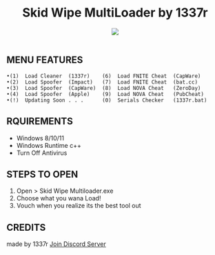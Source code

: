 <h1 align="center">
   Skid Wipe MultiLoader by 1337r 
</h1>
<p align= "center">
   <kbd>
   <img  src=https://raw.githubusercontent.com/qc1337/Skid-Wipe-MultiLoader_Fn-Cheats/1.png
   </kbd><br><br>
</p>

## MENU FEATURES

    •(1)  Load Cleaner  (1337r)    (6)  Load FNITE Cheat  (CapWare)  
    •(2)  Load Spoofer  (Impact)   (7)  Load FNITE Cheat  (bat.cc)   
    •(3)  Load Spoofer  (CapWare)  (8)  Load NOVA Cheat   (ZeroDay)  
    •(4)  Load Spoofer  (Apple)    (9)  Load NOVA Cheat   (PubCheat)
    •(!)  Updating Soon . . .      (0)  Serials Checker   (1337r.bat)

  
## RQUIREMENTS

- Windows 8/10/11
- Windows Runtime c++
- Turn Off Antivirus

## STEPS TO OPEN 

1. Open > Skid Wipe Multiloader.exe
2. Choose what you wana Load!
3. Vouch when you realize its the best tool out

## CREDITS
made by 1337r
[Join Discord Server](https://discord.gg/5xEg3GXD)

